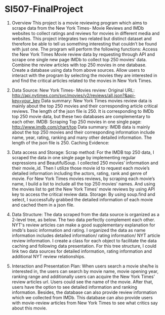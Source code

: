 # SI507-FinalProject
1. Overview
This project is a movie reviewing program which aims to scrape data from the New York Times- Movie Reviews and IMDb websites to collect ratings and reviews for movies in different media and websites. This project integrates two related but distinct dataset and therefore be able to tell us something interesting that couldn’t be found with just one.
The program will perform the following functions:
Access the New York Times Movie review data by requesting through API and scrape one single new page IMDb to collect top 250 movies’ data.
Combine the review articles with top 250 movies in one database.
Create a database using data from above sources.
Allow users to interact with the program by selecting the movies they are interested in and find the critical articles related to the movies in New York Times.

2. Data Source:
New York Times- Movies review:
Original URL: http://api.nytimes.com/svc/movies/v2/reviews/all.json?&api-key=your_key
Data summary: New York Times movies review data is mainly about the top 250 movies and their corresponding article critical reviews. The length of the json file is 250. It is corresponding to IMDb top 250 movie data, but these two databases are complementary to each other.
IMDB: 
Scraping Top 250 movies in one single page: http://www.imdb.com/chart/top
Data summary: IMDB data is mainly about the top 250 movies and their corresponding information include name, year, rating, ranking and many other detailed information. The length of the json file is 250. 
Caching Evidence:
 
3. Data access and Storage:
Scrap method:
For the IMDB top 250 data, I scraped the data in one single page by implementing regular expressions and BeautifulSoup. I collected 250 movies’ information and their movie_id. Then I utilize those movie id to request each movie’s detailed information including the actors, rating, rank and genre of movie. 
For New York Times movies reviews, by scraping each movie’s name, I build a list to include all the top 250 movies’ names. And using the movies list to get the New York Times’ movie reviews by using API key to access the critical review data.
Storage:
By using soup.find and select, I successfully grabbed the detailed information of each movie and cached them in a json file.

4. Data Structure:
The data scraped from the data source is organized as a 2-level tree, as below. The two data perfectly complement each other. NYT's review articles can make a good supplementary explanation for imdb's basic information and rating. I organized the data as name information includes detailed information/ rating information/ NYT article review information. I create a class for each object to facilitate the data caching and following data presentation. For this tree structure, I could link two data sources for detailed information, rating information and additional NYT review relationships.
5. Interaction and Presentation Plan:
When users search a movie she/he is interested in, the users can search by movie name, movie opening year, ranking range and additionally users can acquire the New York Times’ review articles url. Users could see the name of the movie. After that, users have the option to see detailed information and ranking information. Besides, the database can also provide review information which we collected from IMDb. This database can also provide users with movie-review articles from New York Times to see what critics say about this movie. 


